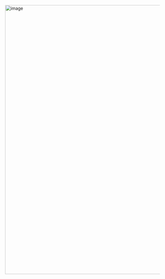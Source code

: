 <img width="1200" height="875" alt="image" src="https://github.com/user-attachments/assets/9e4853d8-f690-4aa0-b556-146a02644e44" />
